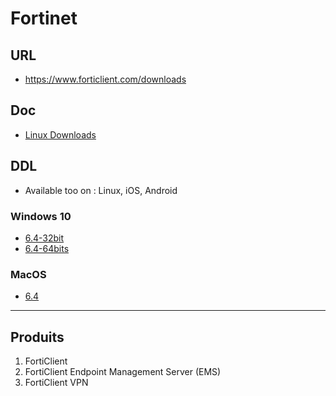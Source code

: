 # Fortinet

## URL 
* https://www.forticlient.com/downloads

## Doc
* [Linux Downloads](https://www.forticlient.com/repoinfo)

## DDL
* Available too on : Linux, iOS, Android
### Windows 10
* [6.4-32bit](https://d3gpjj9d20n0p3.cloudfront.net/forticlient/downloads/FortiClientSetup_6.4.2.1580.zip)
* [6.4-64bits](https://d3gpjj9d20n0p3.cloudfront.net/forticlient/downloads/FortiClientSetup_6.4.2.1580_x64.zip)

### MacOS
* [6.4](https://d3gpjj9d20n0p3.cloudfront.net/forticlient/downloads/FortiClient_6.4.2.1305_macosx.dmg)

---

## Produits
1) FortiClient
2) FortiClient Endpoint Management Server (EMS)
3) FortiClient VPN
